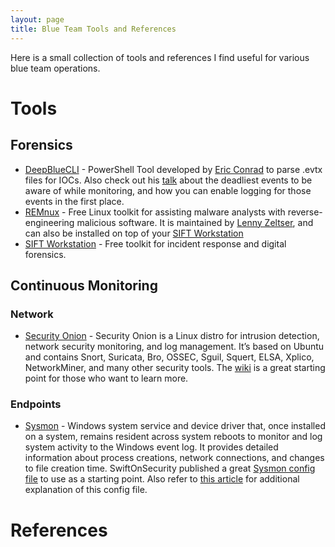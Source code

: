 ```yaml
---
layout: page
title: Blue Team Tools and References
---
```


Here is a small collection of tools and references I find useful for various blue team operations.

# Tools
## Forensics
- [DeepBlueCLI](https://github.com/sans-blue-team/DeepBlueCLI) - PowerShell Tool developed by [Eric Conrad](http://www.ericconrad.com/) to parse .evtx files for IOCs. Also check out his [talk](https://drive.google.com/file/d/0ByeHgv6rpa3gWi1xaWhZaWFQSjA/view?usp=sharing) about the deadliest events to be aware of while monitoring, and how you can enable logging for those events in the first place.
- [REMnux](https://remnux.org/) - Free Linux toolkit for assisting malware analysts with reverse-engineering malicious software. It is maintained by [Lenny Zeltser](https://zeltser.com/), and can also be installed on top of your [SIFT Workstation](http://digital-forensics.sans.org/community/downloads)
- [SIFT Workstation](http://digital-forensics.sans.org/community/downloads) - Free toolkit for incident response and digital forensics.

## Continuous Monitoring
### Network
- [Security Onion](https://securityonion.net/) - Security Onion is a Linux distro for intrusion detection, network security monitoring, and log management. It’s based on Ubuntu and contains Snort, Suricata, Bro, OSSEC, Sguil, Squert, ELSA, Xplico, NetworkMiner, and many other security tools. The [wiki](https://github.com/Security-Onion-Solutions/security-onion/wiki/IntroductionToSecurityOnion) is a great starting point for those who want to learn more.

### Endpoints
- [Sysmon](https://technet.microsoft.com/en-us/sysinternals/sysmon) - Windows system service and device driver that, once installed on a system, remains resident across system reboots to monitor and log system activity to the Windows event log. It provides detailed information about process creations, network connections, and changes to file creation time. SwiftOnSecurity published a great [Sysmon config file](https://github.com/SwiftOnSecurity/sysmon-config) to use as a starting point. Also refer to [this article](https://medium.com/@lennartkoopmann/explaining-and-adapting-tays-sysmon-configuration-27d9719a89a8) for additional explanation of this config file. 

# References
